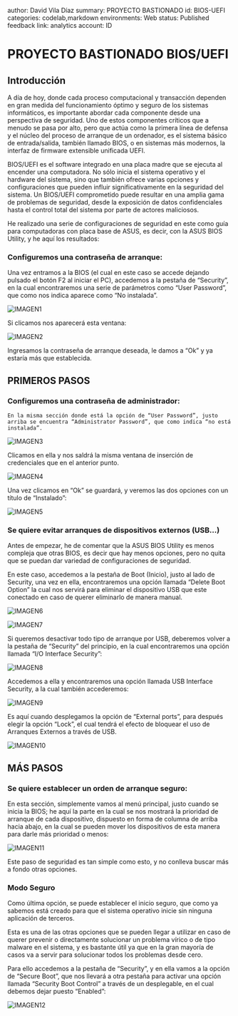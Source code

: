 author: David Vila Díaz
summary: PROYECTO BASTIONADO
id: BIOS-UEFI
categories: codelab,markdown
environments: Web
status: Published
feedback link: 
analytics account: ID
# PROYECTO BASTIONADO BIOS/UEFI

## Introducción 

A día de hoy, donde cada proceso computacional y transacción dependen en gran medida del funcionamiento óptimo y seguro de los sistemas informáticos, es importante abordar cada componente desde una perspectiva de seguridad. Uno de estos componentes críticos que a menudo se pasa por alto, pero que actúa como la primera línea de defensa y el núcleo del proceso de arranque de un ordenador, es el sistema básico de entrada/salida, también llamado BIOS, o en sistemas más modernos, la interfaz de firmware extensible unificada UEFI.

BIOS/UEFI es el software integrado en una placa madre que se ejecuta al encender una computadora. No sólo inicia el sistema operativo y el hardware del sistema, sino que también ofrece varias opciones y configuraciones que pueden influir significativamente en la seguridad del sistema. Un BIOS/UEFI comprometido puede resultar en una amplia gama de problemas de seguridad, desde la exposición de datos confidenciales hasta el control total del sistema por parte de actores maliciosos.

He realizado una serie de configuraciones de seguridad en este como guía para computadoras con placa base de ASUS, es decir, con la ASUS BIOS Utility, y he aquí los resultados:

### **Configuremos una contraseña de arranque:** 

Una vez entramos a la BIOS (el cual en este caso se accede dejando pulsado el botón F2 al iniciar el PC), accedemos a la pestaña de “Security”, en la cual encontraremos una serie de parámetros como “User Password”, que como nos indica aparece como “No instalada”.
    

![IMAGEN1](img/IMG-5828.jpg)

 Si clicamos nos aparecerá esta ventana:

![IMAGEN2](img/IMG-5829.jpg)

Ingresamos la contraseña de arranque deseada, le damos a “Ok” y ya estaría más que establecida.

##  **PRIMEROS PASOS**

### **Configuremos una contraseña de administrador:**
    
    En la misma sección donde está la opción de “User Password”, justo arriba se encuentra “Administrator Password”, que como indica “no está instalada”.
    

![IMAGEN3](img/Untitled-1.png)

Clicamos en ella y nos saldrá la misma ventana de inserción de credenciales que en el anterior punto.

![IMAGEN4](img/Untitled-2.png)

Una vez clicamos en “Ok” se guardará, y veremos las dos opciones con un título de “Instalado”:

![IMAGEN5](img/IMG-5832.jpg)

### **Se quiere evitar arranques de dispositivos externos (USB…)**
    
Antes de empezar, he de comentar que la ASUS BIOS Utility es menos compleja que otras BIOS, es decir que hay menos opciones, pero no quita que se puedan dar variedad de configuraciones de seguridad.
    
En este caso, accedemos a la pestaña de Boot (Inicio), justo al lado de Security, una vez en ella, encontraremos una opción llamada “Delete Boot Option” la cual nos servirá para eliminar el dispositivo USB que este conectado en caso de querer eliminarlo de manera manual.
    

![IMAGEN6](img/IMG-5907.jpg)

![IMAGEN7](img/Untitled-3.png)

Si queremos desactivar todo tipo de arranque por USB, deberemos volver a la pestaña de “Security” del principio, en la cual encontraremos una opción llamada “I/O Interface Security”:

![IMAGEN8](img/IMG-5923.jpg)

Accedemos a ella y encontraremos una opción llamada USB Interface Security, a la cual también accederemos:

![IMAGEN9](img/IMG-5924.jpg)

Es aquí cuando desplegamos la opción de “External ports”, para después elegir la opción “Lock”, el cual tendrá el efecto de bloquear el uso de Arranques Externos a través de USB.

![IMAGEN10](img/IMG-5926.jpg)


## **MÁS PASOS**

### **Se quiere establecer un orden de arranque seguro:** 
    
En esta sección, simplemente vamos al menú principal, justo cuando se inicia la BIOS; he aquí la parte en la cual se nos mostrará la prioridad de arranque de cada dispositivo, dispuesto en forma de columna de arriba hacia abajo, en la cual se pueden mover los dispositivos de esta manera para darle más prioridad o menos:
    
![IMAGEN11](img/IMG-5909.jpg)
    
Este paso de seguridad es tan simple como esto, y no conlleva buscar más a fondo otras opciones.
    
### **Modo Seguro** 
    
Como última opción, se puede establecer el inicio seguro, que como ya sabemos está creado para que el sistema operativo inicie sin ninguna aplicación de terceros.
    
Esta es una de las otras opciones que se pueden llegar a utilizar en caso de querer prevenir o directamente solucionar un problema vírico o de tipo malware en el sistema, y es bastante útil ya que en la gran mayoría de casos va a servir para solucionar todos los problemas desde cero.
    
Para ello accedemos a la pestaña de “Security”, y en ella vamos a la opción de “Secure Boot”, que nos llevará a otra pestaña para activar una opción llamada “Security Boot Control” a través de un desplegable, en el cual debemos dejar puesto “Enabled”:
    
![IMAGEN12](img/IMG-5910.jpg)
